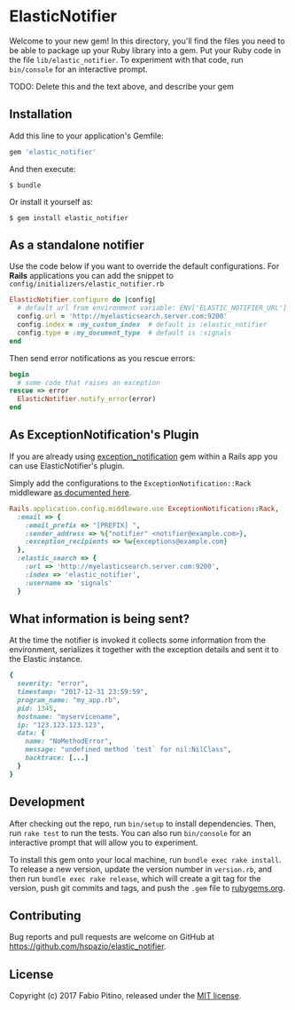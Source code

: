 # ElasticNotifier

Welcome to your new gem! In this directory, you'll find the files you need to be able to package up your Ruby library into a gem. Put your Ruby code in the file `lib/elastic_notifier`. To experiment with that code, run `bin/console` for an interactive prompt.

TODO: Delete this and the text above, and describe your gem

## Installation

Add this line to your application's Gemfile:

```ruby
gem 'elastic_notifier'
```

And then execute:

    $ bundle

Or install it yourself as:

    $ gem install elastic_notifier

## As a standalone notifier

Use the code below if you want to override the default configurations. For __Rails__ applications you can add the snippet to `config/initializers/elastic_notifier.rb`

```ruby
ElasticNotifier.configure do |config|
  # default url from environment variable: ENV['ELASTIC_NOTIFIER_URL']
  config.url = 'http://myelasticsearch.server.com:9200' 
  config.index = :my_custom_index  # default is :elastic_notifier
  config.type = :my_document_type  # default is :signals
end
```
Then send error notifications as you rescue errors:

```ruby
begin
  # some code that raises an exception
rescue => error
  ElasticNotifier.notify_error(error)
end
```

## As ExceptionNotification's Plugin

If you are already using [exception_notification][exception_notification] gem within a Rails app you can use ElasticNotifier's plugin.

Simply add the configurations to the `ExceptionNotification::Rack` middleware [as documented here](https://github.com/smartinez87/exception_notification#rails).

```ruby
Rails.application.config.middleware.use ExceptionNotification::Rack,
  :email => {
    :email_prefix => "[PREFIX] ",
    :sender_address => %{"notifier" <notifier@example.com>},
    :exception_recipients => %w{exceptions@example.com}
  },
  :elastic_search => {
    :url => 'http://myelasticsearch.server.com:9200',
    :index => 'elastic_notifier',
    :username => 'signals'
  }
```

## What information is being sent?

At the time the notifier is invoked it collects some information from the environment, serializes it together with the exception details and sent it to the Elastic instance.

```ruby
{
  severity: "error",
  timestamp: "2017-12-31 23:59:59",
  program_name: "my_app.rb",
  pid: 1345,
  hostname: "myservicename",
  ip: "123.123.123.123",
  data: {
    name: "NoMethodError",
    message: "undefined method `test` for nil:NilClass",
    backtrace: [...]
  }
}

```

## Development

After checking out the repo, run `bin/setup` to install dependencies. Then, run `rake test` to run the tests. You can also run `bin/console` for an interactive prompt that will allow you to experiment.

To install this gem onto your local machine, run `bundle exec rake install`. To release a new version, update the version number in `version.rb`, and then run `bundle exec rake release`, which will create a git tag for the version, push git commits and tags, and push the `.gem` file to [rubygems.org](https://rubygems.org).

## Contributing

Bug reports and pull requests are welcome on GitHub at https://github.com/hspazio/elastic_notifier.


[exception_notification]: https://github.com/smartinez87/exception_notification

## License

Copyright (c) 2017 Fabio Pitino, released under the [MIT license](http://www.opensource.org/licenses/MIT).
